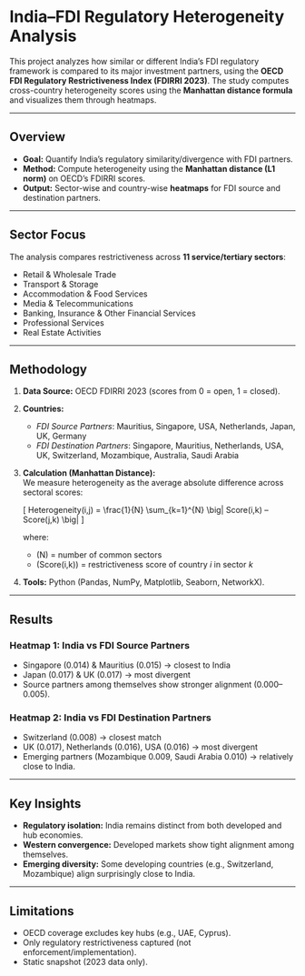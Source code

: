 # India–FDI Regulatory Heterogeneity Analysis

This project analyzes how similar or different India’s FDI regulatory framework is 
compared to its major investment partners, using the **OECD FDI Regulatory 
Restrictiveness Index (FDIRRI 2023)**. The study computes cross-country 
heterogeneity scores using the **Manhattan distance formula** and visualizes them 
through heatmaps.

---

## Overview
- **Goal:** Quantify India’s regulatory similarity/divergence with FDI partners.  
- **Method:** Compute heterogeneity using the **Manhattan distance (L1 norm)** on OECD’s FDIRRI scores.  
- **Output:** Sector-wise and country-wise **heatmaps** for FDI source and destination partners.  

---

## Sector Focus
The analysis compares restrictiveness across **11 service/tertiary sectors**:
- Retail & Wholesale Trade  
- Transport & Storage  
- Accommodation & Food Services  
- Media & Telecommunications  
- Banking, Insurance & Other Financial Services  
- Professional Services  
- Real Estate Activities  

---

## Methodology
1. **Data Source:** OECD FDIRRI 2023 (scores from 0 = open, 1 = closed).  
2. **Countries:**  
   - *FDI Source Partners*: Mauritius, Singapore, USA, Netherlands, Japan, UK, Germany  
   - *FDI Destination Partners*: Singapore, Mauritius, Netherlands, USA, UK, Switzerland, Mozambique, Australia, Saudi Arabia  
3. **Calculation (Manhattan Distance):**  
   We measure heterogeneity as the average absolute difference across sectoral scores:  

   \[
   Heterogeneity(i,j) = \frac{1}{N} \sum_{k=1}^{N} \big| Score(i,k) – Score(j,k) \big|
   \]  

   where:  
   - \(N\) = number of common sectors  
   - \(Score(i,k)\) = restrictiveness score of country *i* in sector *k*  
4. **Tools:** Python (Pandas, NumPy, Matplotlib, Seaborn, NetworkX).  

---

## Results
### Heatmap 1: India vs FDI Source Partners
- Singapore (0.014) & Mauritius (0.015) → closest to India  
- Japan (0.017) & UK (0.017) → most divergent  
- Source partners among themselves show stronger alignment (0.000–0.005).  

### Heatmap 2: India vs FDI Destination Partners
- Switzerland (0.008) → closest match  
- UK (0.017), Netherlands (0.016), USA (0.016) → most divergent  
- Emerging partners (Mozambique 0.009, Saudi Arabia 0.010) → relatively close to India.  

---

## Key Insights
- **Regulatory isolation:** India remains distinct from both developed and hub economies.  
- **Western convergence:** Developed markets show tight alignment among themselves.  
- **Emerging diversity:** Some developing countries (e.g., Switzerland, Mozambique) align surprisingly close to India.  

---

## Limitations
- OECD coverage excludes key hubs (e.g., UAE, Cyprus).  
- Only regulatory restrictiveness captured (not enforcement/implementation).  
- Static snapshot (2023 data only).  
